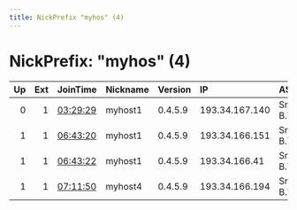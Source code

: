 ```yaml
---
title: NickPrefix "myhos" (4)
---
```


# NickPrefix: "myhos" (4)

|   Up |   Ext | JoinTime                                                                                            | Nickname   | Version   | IP             | AS            | CC   |   ORp |   Dirp | OS    | Contact       |   eFamMembers |
|-----:|------:|:----------------------------------------------------------------------------------------------------|:-----------|:----------|:---------------|:--------------|:-----|------:|-------:|:------|:--------------|--------------:|
|    0 |     1 | [03:29:29](https://metrics.torproject.org/rs.html#details/0DD13750CCC0AA63C39005D2B521B6508B059B6A) | myhost1    | 0.4.5.9   | 193.34.167.140 | Snel.com B.V. | nl   |  4002 |      0 | Linux | myname@domain |             1 |
|    1 |     1 | [06:43:20](https://metrics.torproject.org/rs.html#details/F2DEAE66E38C68BFD96BD0C324C095E5A5524847) | myhost1    | 0.4.5.9   | 193.34.166.151 | Snel.com B.V. | nl   |  4002 |      0 | Linux | myname@domain |             1 |
|    1 |     1 | [06:43:22](https://metrics.torproject.org/rs.html#details/7511919E23C3328DA6E31D61987CFE424ECF8581) | myhost1    | 0.4.5.9   | 193.34.166.41  | Snel.com B.V. | nl   |  4002 |      0 | Linux | myname@domain |             1 |
|    1 |     1 | [07:11:50](https://metrics.torproject.org/rs.html#details/1298B849560B7D94E52C5D953BA83BAA32CC0E05) | myhost4    | 0.4.5.9   | 193.34.166.194 | Snel.com B.V. | nl   |  4002 |      0 | Linux | myname@domain |             1 |
